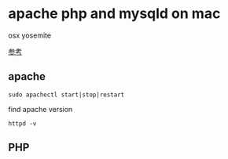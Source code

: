 # apache php and mysqld on mac

osx yosemite

[参考](http://coolestguidesontheplanet.com/get-apache-mysql-php-phpmyadmin-working-osx-10-10-yosemite/)

## apache

	sudo apachectl start|stop|restart

find apache version
	
	httpd -v

## PHP



